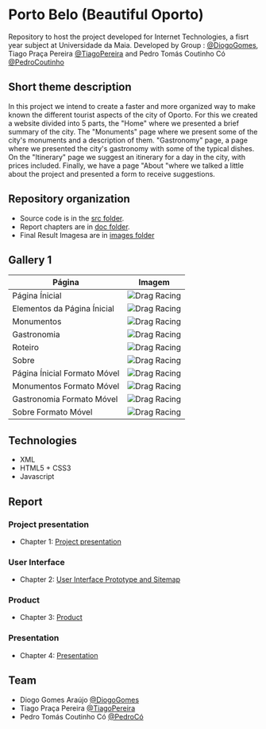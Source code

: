 # Porto Belo (Beautiful Oporto)

Repository to host the project developed for Internet Technologies, a fisrt year subject at Universidade da Maia. Developed by Group : [@DiogoGomes](https://github.com/diogogomes-pt), Tiago Praça Pereira [@TiagoPereira](https://github.com/tiagopraca) and Pedro Tomás Coutinho Có [@PedroCoutinho](https://github.com/diogogomes-pt)

## Short theme description

In this project we intend to create a faster and more organized way to make known the different tourist aspects of the city of Oporto. For this we created a website divided into 5 parts, the "Home" where we presented a brief summary of the city. The "Monuments" page where we present some of the city's monuments and a description of them. "Gastronomy" page, a page where we presented the city's gastronomy with some of the typical dishes. On the "Itinerary" page we suggest an itinerary for a day in the city, with prices included. Finally, we have a page "About "where we talked a little about the project and presented a form to receive suggestions.

## Repository organization

* Source code is in the [src folder](src/).
* Report chapters are in [doc folder](doc/).
* Final Result Imagesa are in [images folder](doc/images)

## Gallery 1

| Página      | Imagem |
| ----------- | ----------- |
| Página Ínicial      | ![Drag Racing](./doc/images/1.png)       |
| Elementos da Página Ínicial   | ![Drag Racing](./doc/images/1(2).png)       |
| Monumentos  | ![Drag Racing](./doc/images/2.png)       |
| Gastronomia      | ![Drag Racing](./doc/images/3.png)       |
| Roteiro   | ![Drag Racing](./doc/images/4.png)       |
| Sobre      | ![Drag Racing](./doc/images/5.png)       |
| Página Ínicial Formato Móvel   | ![Drag Racing](./doc/images/1resp.png)       |
| Monumentos Formato Móvel      | ![Drag Racing](./doc/images/2resp.png)       |
| Gastronomia Formato Móvel   | ![Drag Racing](./doc/images/3resp.png)       |
| Sobre Formato Móvel   | ![Drag Racing](./doc/images/5resp.png)       |


## Technologies

* XML
* HTML5 + CSS3
* Javascript


## Report

### Project presentation
* Chapter 1: [Project presentation](doc/c1.md)
### User Interface 
* Chapter 2: [User Interface Prototype and Sitemap](doc/c2.md)
### Product
* Chapter 3: [Product](doc/c3.md)
### Presentation
* Chapter 4: [Presentation](doc/c4.md)

## Team
* Diogo Gomes Araújo [@DiogoGomes](https://github.com/diogogomes-pt)
* Tiago Praça Pereira [@TiagoPereira](https://github.com/tiagopraca)
* Pedro Tomás Coutinho Có [@PedroCó](https://github.com/YounC0)
